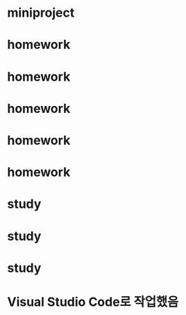 # miniproject
# homework
# homework
# homework
# homework
# homework
# study
# study
# study

# Visual Studio Code로 작업했음